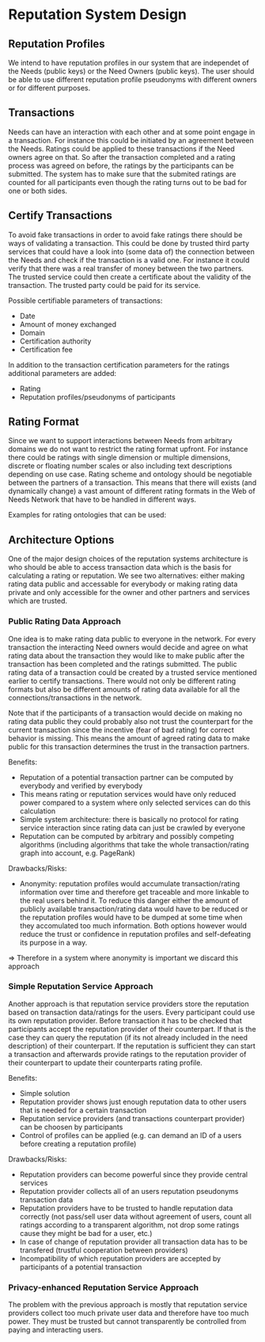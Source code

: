# Reputation System Design

## Reputation Profiles

We intend to have reputation profiles in our system that are independet of the Needs (public keys) or the Need Owners (public keys). The user should be able to use different reputation profile pseudonyms with different owners or for different purposes. 

## Transactions 

Needs can have an interaction with each other and at some point engage in a transaction. For instance this could be initiated by an agreement between the Needs. Ratings could be applied to these transactions if the Need owners agree on that. So after the transaction completed and a rating process was agreed on before, the ratings by the participants can be submitted. The system has to make sure that the submited ratings are counted for all participants even though the rating turns out to be bad for one or both sides. 

## Certify Transactions

To avoid fake transactions in order to avoid fake ratings there should be ways of validating a transaction. This could be done by trusted third party services that could have a look into (some data of) the connection between the Needs and check if the transaction is a valid one. For instance it could verify that there was a real transfer of money between the two partners. The trusted service could then create a certificate about the validity of the transaction. The trusted party could be paid for its service. 

Possible certifiable parameters of transactions:
* Date
* Amount of money exchanged
* Domain
* Certification authority
* Certification fee

In addition to the transaction certification parameters for the ratings additional parameters are added:
* Rating
* Reputation profiles/pseudonyms of participants

## Rating Format

Since we want to support interactions between Needs from arbitrary domains we do not want to restrict the rating format upfront. 
For instance there could be ratings with single dimension or multiple dimensions, discrete or floating number scales or also including text descriptions depending on use case. Rating scheme and ontology should be negotiable between the partners of a transaction. This means that there will exists (and dynamically change) a vast amount of different rating formats in the Web of Needs Network that have to be handled in different ways. 

Examples for rating ontologies that can be used:

## Architecture Options

One of the major design choices of the reputation systems architecture is who should be able to access transaction data which is the basis for calculating a rating or reputation. We see two alternatives: either making rating data public and accessable for everybody or making rating data private and only accessible for the owner and other partners and services which are trusted. 

### Public Rating Data Approach

One idea is to make rating data public to everyone in the network. For every transaction the interacting Need owners would decide and agree on what rating data about the transaction they would like to make public after the transaction has been completed and the ratings submitted. The public rating data of a transaction could be created by a trusted service mentioned earlier to certify transactions. There would not only be different rating formats but also be different amounts of rating data available for all the connections/transactions in the network. 

Note that if the participants of a transaction would decide on making no rating data public they could probably also not trust the counterpart for the current transaction since the incentive (fear of bad rating) for correct behavior is missing. This means the amount of agreed rating data to make public for this transaction determines the trust in the transaction partners.

Benefits:

* Reputation of a potential transaction partner can be computed by everybody and verified by everybody
* This means rating or reputation services would have only reduced power compared to a system where only selected services can do this calculation
* Simple system architecture: there is basically no protocol for rating service interaction since rating data can just be crawled by everyone
* Reputation can be computed by arbitrary and possibly competing algorithms (including algorithms that take the whole transaction/rating graph into account, e.g. PageRank)

Drawbacks/Risks:

* Anonymity: reputation profiles would accumulate transaction/rating information over time and therefore get traceable and more linkable to the real users behind it. To reduce this danger either the amount of publicly available transaction/rating data would have to be reduced or the reputation profiles would have to be dumped at some time when they accomulated too much information. Both options however would reduce the trust or confidence in reputation profiles and self-defeating its purpose in a way.

=> Therefore in a system where anonymity is important we discard this approach

### Simple Reputation Service Approach

Another approach is that reputation service providers store the reputation based on transaction data/ratings for the users. Every participant could use its own reputation provider. Before transaction it has to be checked that participants accept the reputation provider of their counterpart. If that is the case they can query the reputation (if its not already included in the need description) of their counterpart. If the reputation is sufficient they can start a transaction and afterwards provide ratings to the reputation provider of their counterpart to update their counterparts rating profile.

Benefits:

* Simple solution 
* Reputation provider shows just enough reputation data to other users that is needed for a certain transaction
* Reputation service providers (and transactions counterpart provider) can be choosen by participants
* Control of profiles can be applied (e.g. can demand an ID of a users before creating a reputation profile)

Drawbacks/Risks:

* Reputation providers can become powerful since they provide central services
* Reputation provider collects all of an users reputation pseudonyms transaction data
* Reputation providers have to be trusted to handle reputation data correctly (not pass/sell user data without agreement of users, count all ratings according to a transparent algorithm, not drop some ratings cause they might be bad for a user, etc.)
* In case of change of reputation provider all transaction data has to be transfered (trustful cooperation between providers)
* Incompatibility of which reputation providers are accepted by participants of a potential transaction

### Privacy-enhanced Reputation Service Approach

The problem with the previous approach is mostly that reputation service providers collect too much private user data and therefore have too much power. They must be trusted but cannot transparently be controlled from paying and interacting users. 





